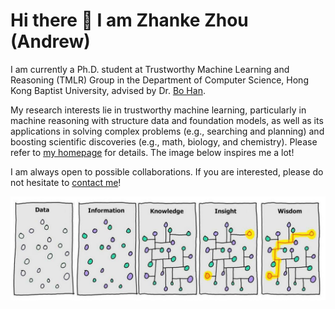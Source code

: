 # Hi there 👋 I am Zhanke Zhou (Andrew)

I am currently a Ph.D. student at Trustworthy Machine Learning and Reasoning (TMLR) Group in the Department of Computer Science, Hong Kong Baptist University, advised by Dr. [Bo Han](https://bhanml.github.io/).

My research interests lie in trustworthy machine learning, particularly in machine reasoning with structure data and foundation models, as well as its applications in solving complex problems (e.g., searching and planning) and boosting scientific discoveries (e.g., math, biology, and chemistry). Please refer to [my homepage](https://andrewzhou924.github.io/) for details. The image below inspires me a lot!

I am always open to possible collaborations. If you are interested, please do not hesitate to [contact me](mailto:cszkzhou@comp.hkbu.edu.hk)!

<p align="center"><img src="./Data-Wisdom.png" width="800" /></p>

<!-- For more information, visit my [personal website](https://andrewzhou924.github.io/). -->
<!-- ![Anurag's github stats](https://github-readme-stats.vercel.app/api?username=AndrewZhou924&count_private=true&show_icons=true&theme=radical) -->
<!-- [![Top Langs](https://github-readme-stats.vercel.app/api/top-langs/?username=AndrewZhou924&hide=css,html&layout=compact&theme=radical)](https://github.com/anuraghazra/github-readme-stats) -->
<!-- *Pain is inevitable. Suffering is optional. --- Haruki Murakami* -->
